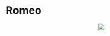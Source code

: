 # Romeo

<div align="center">
  <img src="https://romeobot.herokuapp.com/static/home/img/Romeo.png"><br><br>
</div>
